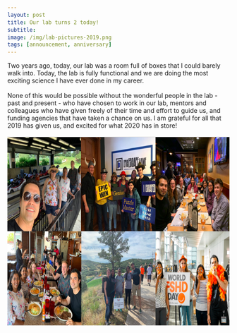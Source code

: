 ```yaml
---
layout: post  
title: Our lab turns 2 today!
subtitle: 
image: /img/lab-pictures-2019.png  
tags: [announcement, anniversary]  
---
```


Two years ago, today, our lab was a room full of boxes that I could barely walk into. Today, the lab is fully functional and we are doing the most exciting science I have ever done in my career. 
<br>   
None of this would be possible without the wonderful people in the lab - past and present - who have chosen to work in our lab, mentors and colleagues who have given freely of their time and effort to guide us, and funding agencies that have taken a chance on us. I am grateful for all that 2019 has given us, and excited for what 2020 has in store! 
<br>   
<img align="right" src="/img/lab-pictures-2019.png" style="width:761px !important;height:428px !important;" />
<br>   

